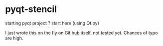 # pyqt-stencil
starting pyqt project ? start here (using Qt.py)

I just wrote this on the fly on Git hub itself, not tested yet. Chances of typo are high.
